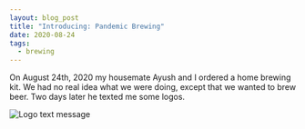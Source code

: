 ```yaml
---
layout: blog_post
title: "Introducing: Pandemic Brewing"
date: 2020-08-24
tags:
  - brewing
---
```


On August 24th, 2020 my housemate Ayush and I ordered a home brewing kit. We had no real idea what we were doing, except that we wanted to brew beer. Two days later he texted me some logos.

![Logo text message](https://i.imgur.com/faCdjZc.png)
